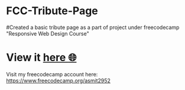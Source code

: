 # FCC-Tribute-Page

#Created a basic tribute page as a part of project under freecodecamp "Responsive Web Design Course"

# View it [here :globe_with_meridians:](https://asmit2952.github.io/FCC-Tribute-Page/)

Visit my freecodecamp account here: https://www.freecodecamp.org/asmit2952
